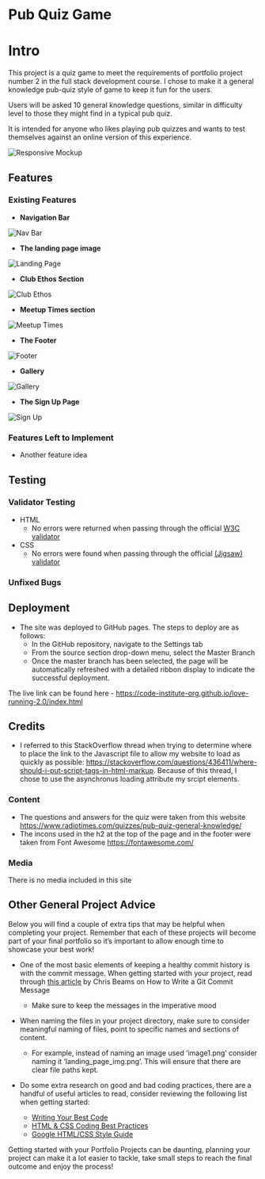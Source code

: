 # Pub Quiz Game

# Intro

This project is a quiz game to meet the requirements of portfolio project number 2 in the full stack development course. I chose to make it a general knowledge pub-quiz style of game to keep it fun for the users.

Users will be asked 10 general knowledge questions, similar in difficulty level to those they might find in a typical pub quiz.

It is intended for anyone who likes playing pub quizzes and wants to test themselves against an online version of this experience.

![Responsive Mockup](images/readme/responsive-mockup.png)

## Features 



### Existing Features

- __Navigation Bar__

 

![Nav Bar](https://github.com/lucyrush/readme-template/blob/master/media/love_running_nav.png)

- __The landing page image__

 
![Landing Page](https://github.com/lucyrush/readme-template/blob/master/media/love_running_landing.png)

- __Club Ethos Section__

 

![Club Ethos](https://github.com/lucyrush/readme-template/blob/master/media/love_running_ethos.png)

- __Meetup Times section__

 

![Meetup Times](https://github.com/lucyrush/readme-template/blob/master/media/love_running_times.png)

- __The Footer__ 

  

![Footer](https://github.com/lucyrush/readme-template/blob/master/media/love_running_footer.png)

- __Gallery__

 

![Gallery](https://github.com/lucyrush/readme-template/blob/master/media/love_running_gallery.png)

- __The Sign Up Page__

 

![Sign Up](https://github.com/lucyrush/readme-template/blob/master/media/love_running_signup.png)



### Features Left to Implement

- Another feature idea

## Testing 



### Validator Testing 

- HTML
  - No errors were returned when passing through the official [W3C validator](https://validator.w3.org/nu/?doc=https%3A%2F%2Fcode-institute-org.github.io%2Flove-running-2.0%2Findex.html)
- CSS
  - No errors were found when passing through the official [(Jigsaw) validator](https://jigsaw.w3.org/css-validator/validator?uri=https%3A%2F%2Fvalidator.w3.org%2Fnu%2F%3Fdoc%3Dhttps%253A%252F%252Fcode-institute-org.github.io%252Flove-running-2.0%252Findex.html&profile=css3svg&usermedium=all&warning=1&vextwarning=&lang=en#css)

### Unfixed Bugs


## Deployment



- The site was deployed to GitHub pages. The steps to deploy are as follows: 
  - In the GitHub repository, navigate to the Settings tab 
  - From the source section drop-down menu, select the Master Branch
  - Once the master branch has been selected, the page will be automatically refreshed with a detailed ribbon display to indicate the successful deployment. 

The live link can be found here - https://code-institute-org.github.io/love-running-2.0/index.html 


## Credits 

- I referred to this StackOverflow thread when trying to determine where to place the link to the Javascript file to allow my website to load as quickly as possible: https://stackoverflow.com/questions/436411/where-should-i-put-script-tags-in-html-markup. Because of this thread, I chose to use the asynchronus loading attribute my srcipt elements.

### Content 

- The questions and answers for the quiz were taken from this website https://www.radiotimes.com/quizzes/pub-quiz-general-knowledge/
- The incons used in the h2 at the top of the page and in the footer were taken from Font Awesome https://fontawesome.com/ 

### Media

There is no media included in this site

## Other General Project Advice

Below you will find a couple of extra tips that may be helpful when completing your project. Remember that each of these projects will become part of your final portfolio so it’s important to allow enough time to showcase your best work! 

- One of the most basic elements of keeping a healthy commit history is with the commit message. When getting started with your project, read through [this article](https://chris.beams.io/posts/git-commit/) by Chris Beams on How to Write  a Git Commit Message 
  - Make sure to keep the messages in the imperative mood 

- When naming the files in your project directory, make sure to consider meaningful naming of files, point to specific names and sections of content.
  - For example, instead of naming an image used ‘image1.png’ consider naming it ‘landing_page_img.png’. This will ensure that there are clear file paths kept. 

- Do some extra research on good and bad coding practices, there are a handful of useful articles to read, consider reviewing the following list when getting started:
  - [Writing Your Best Code](https://learn.shayhowe.com/html-css/writing-your-best-code/)
  - [HTML & CSS Coding Best Practices](https://medium.com/@inceptiondj.info/html-css-coding-best-practice-fadb9870a00f)
  - [Google HTML/CSS Style Guide](https://google.github.io/styleguide/htmlcssguide.html#General)

Getting started with your Portfolio Projects can be daunting, planning your project can make it a lot easier to tackle, take small steps to reach the final outcome and enjoy the process! 
